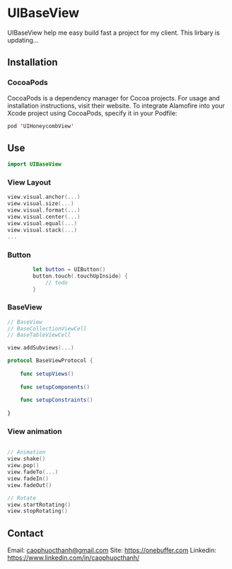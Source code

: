 # UIBaseView
UIBaseView help me easy build fast a project for my client. This lirbary is updating...

## Installation
### CocoaPods
CocoaPods is a dependency manager for Cocoa projects. For usage and installation instructions, visit their website. To integrate Alamofire into your Xcode project using CocoaPods, specify it in your Podfile:

```swift
pod 'UIHoneycombView'
```

## Use

```swift
import UIBaseView
```

### View Layout 

```swift
view.visual.anchor(...)
view.visual.size(...)
view.visual.format(...)
view.visual.center(...)
view.visual.equal(...)
view.visual.stack(...)
...
```
### Button
```swift
        let button = UIButton()
        button.touch(.touchUpInside) {
            // todo
        }
```

### BaseView
```swift
// BaseView
// BaseCollectionViewCell
// BaseTableViewCell

view.addSubviews(...)

protocol BaseViewProtocol {
    
    func setupViews()
    
    func setupComponents()
    
    func setupConstraints()
    
}

```

### View animation
```swift

// Animation
view.shake()
view.pop()
view.fadeTo(...)
view.fadeIn()
view.fadeOut()

// Rotate
view.startRotating()
view.stopRotating()

```

### 

## Contact
Email: caophuocthanh@gmail.com
Site: https://onebuffer.com
Linkedin: https://www.linkedin.com/in/caophuocthanh/


